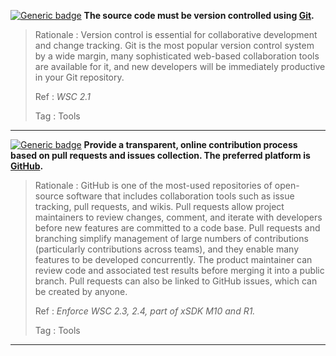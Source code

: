 [![Generic badge](https://img.shields.io/badge/M.ver-1-red.svg)]() **The source code must be version controlled using [Git](https://git-scm.com).**

>Rationale
>: Version control is essential for collaborative development and change tracking. Git is the most popular version control system by a wide margin, many sophisticated web-based collaboration tools are available for it, and new developers will be immediately productive in your Git repository.
>
>Ref
>: *WSC 2.1*
>
>Tag
>: Tools

---

[![Generic badge](https://img.shields.io/badge/M.ver-2-red.svg)]() **Provide a transparent, online contribution process based on pull requests and issues collection. The preferred platform is [GitHub](https://github.com).**

>Rationale
>: GitHub is one of the most-used repositories of open-source software that includes collaboration tools such as issue tracking, pull requests, and wikis. Pull requests allow project maintainers to review changes, comment, and iterate with developers before new features are committed to a code base. Pull requests and branching simplify management of large numbers of contributions (particularly contributions across teams), and they enable many features to be developed concurrently. The product maintainer can review code and associated test results before merging it into a public branch. Pull requests can also be linked to GitHub issues, which can be created by anyone.
>
>Ref
>: *Enforce WSC 2.3, 2.4, part of xSDK M10 and R1.*
>
>Tag
>: Tools

---
